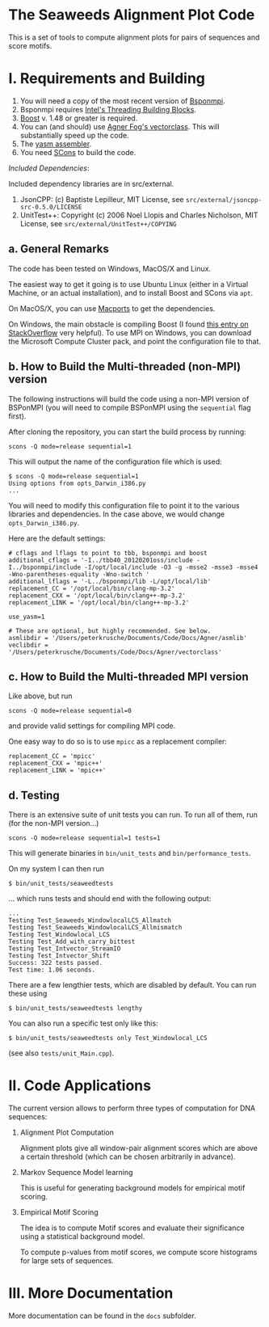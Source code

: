 The Seaweeds Alignment Plot Code
================================

This is a set of tools to compute alignment plots for pairs 
of sequences and score motifs.

I. Requirements and Building
============================

1. You will need a copy of the most recent version of [Bsponmpi](https://github.com/pkrusche/bsponmpi). 
2. Bsponmpi requires [Intel's Threading Building Blocks](http://threadingbuildingblocks.org/).
3. [Boost](www.boost.org) v. 1.48 or greater is required. 
4. You can (and should) use [Agner Fog's vectorclass](http://agner.org/optimize/#vectorclass). This will substantially speed up the code.
5. The [yasm assembler](http://yasm.tortall.net/).
6. You need [SCons](http://www.scons.org/) to build the code.

*Included Dependencies*:

Included dependency libraries are in src/external.

1. JsonCPP: (c) Baptiste Lepilleur, MIT License, 
   see `src/external/jsoncpp-src-0.5.0/LICENSE`
2. UnitTest++: 
   Copyright (c) 2006 Noel Llopis and Charles Nicholson, 
   MIT License, see `src/external/UnitTest++/COPYING`


a. General Remarks
------------------

The code has been tested on Windows, MacOS/X and Linux. 

The easiest way to get it going is to use Ubuntu Linux (either in a Virtual Machine, or an actual installation), 
and to install Boost and SCons via `apt`. 

On MacOS/X, you can use [Macports](http://www.macports.org/) to get the dependencies.

On Windows, the main obstacle is compiling Boost (I found 
[this entry on StackOverflow](http://stackoverflow.com/questions/2322255/64-bit-version-of-boost-for-64-bit-windows) 
very helpful). To use MPI on Windows, you can download the Microsoft Compute Cluster pack, and point the 
configuration file to that.

b. How to Build the Multi-threaded (non-MPI) version
----------------------------------------------------

The following instructions will build the code using a non-MPI version of BSPonMPI (you will need to compile 
BSPonMPI using the `sequential` flag first). 

After cloning the repository, you can start the build process by running:

```
scons -Q mode=release sequential=1
```

This will output the name of the configuration file which is used:

```
$ scons -Q mode=release sequential=1
Using options from opts_Darwin_i386.py
...
```

You will need to modify this configuration file to point it to the various libraries and dependencies.
In the case above, we would change `opts_Darwin_i386.py`.

Here are the default settings:

```
# cflags and lflags to point to tbb, bsponmpi and boost
additional_cflags = '-I../tbb40_20120201oss/include -I../bsponmpi/include -I/opt/local/include -O3 -g -msse2 -msse3 -msse4 -Wno-parentheses-equality -Wno-switch '
additional_lflags = '-L../bsponmpi/lib -L/opt/local/lib'
replacement_CC = '/opt/local/bin/clang-mp-3.2'
replacement_CXX = '/opt/local/bin/clang++-mp-3.2'
replacement_LINK = '/opt/local/bin/clang++-mp-3.2'

use_yasm=1

# These are optional, but highly recommended. See below.
asmlibdir = '/Users/peterkrusche/Documents/Code/Docs/Agner/asmlib'
veclibdir = '/Users/peterkrusche/Documents/Code/Docs/Agner/vectorclass'
```

c. How to Build the Multi-threaded MPI version
-----------------------------------------------

Like above, but run

```
scons -Q mode=release sequential=0
```

and provide valid settings for compiling MPI code.

One easy way to do so is to use `mpicc` as a replacement compiler:

```
replacement_CC = 'mpicc'
replacement_CXX = 'mpic++'
replacement_LINK = 'mpic++'
```

d. Testing
----------

There is an extensive suite of unit tests you can run. To run all of them, run (for the non-MPI version...)

```
scons -Q mode=release sequential=1 tests=1
```

This will generate binaries in `bin/unit_tests` and `bin/performance_tests`.

On my system I can then run

```
$ bin/unit_tests/seaweedtests
```

... which runs tests and should end with the following output:

```
...
Testing Test_Seaweeds_WindowlocalLCS_Allmatch 
Testing Test_Seaweeds_WindowlocalLCS_Allmismatch 
Testing Test_Windowlocal_LCS 
Testing Test_Add_with_carry_bittest 
Testing Test_Intvector_StreamIO 
Testing Test_Intvector_Shift 
Success: 322 tests passed.
Test time: 1.06 seconds.
```

There are a few lengthier tests, which are disabled by default. You can run these using 

```
$ bin/unit_tests/seaweedtests lengthy
```

You can also run a specific test only like this:

```
$ bin/unit_tests/seaweedtests only Test_Windowlocal_LCS
```

(see also `tests/unit_Main.cpp`).

II. Code Applications
=====================

The current version allows to perform three types of computation for DNA sequences:

1. Alignment Plot Computation
   
   Alignment plots give all window-pair alignment scores which are above a certain threshold
   (which can be chosen arbitrarily in advance).

2. Markov Sequence Model learning

   This is useful for generating background models for empirical motif scoring.

3. Empirical Motif Scoring

   The idea is to compute Motif scores and evaluate their significance using 
   a statistical background model.

   To compute p-values from motif scores, we compute score histograms for large sets of sequences.

III. More Documentation
=======================

More documentation can be found in the `docs` subfolder.
